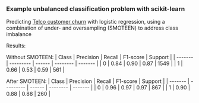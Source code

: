 ### Example unbalanced classification problem with scikit-learn

Predicting [Telco customer churn](https://www.kaggle.com/datasets/blastchar/telco-customer-churn) with logistic regression, using a combination of under- and oversampling (SMOTEEN) to address class imbalance

Results:

Without SMOTEEN:
| Class   | Precision | Recall | F1-score | Support | 
| ------- | --------- | ------ | -------- | ------- |
| 0       |   0.84    |  0.90  |  0.87    |  1549   |
| 1       |   0.66    |  0.53  |  0.59    |   561   |


After SMOTEEN:
| Class   | Precision | Recall | F1-score | Support | 
| ------- | --------- | ------ | -------- | ------- |
| 0       |   0.96    |  0.97  |  0.97    |  867    |
| 1       |   0.90    |  0.88  |  0.88    | 260     |
